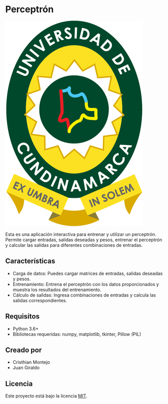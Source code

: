 # Perceptrón

![Universidad de Cundinamarca](logo.png)

Esta es una aplicación interactiva para entrenar y utilizar un perceptrón. Permite cargar entradas, salidas deseadas y pesos, entrenar el perceptrón y calcular las salidas para diferentes combinaciones de entradas.

## Características

- Carga de datos: Puedes cargar matrices de entradas, salidas deseadas y pesos.
- Entrenamiento: Entrena el perceptrón con los datos proporcionados y muestra los resultados del entrenamiento.
- Cálculo de salidas: Ingresa combinaciones de entradas y calcula las salidas correspondientes.

## Requisitos

- Python 3.6+
- Bibliotecas requeridas: numpy, matplotlib, tkinter, Pillow (PIL)

## Creado por

- Cristhian Montejo
- Juan Giraldo

## Licencia

Este proyecto está bajo la licencia [MIT](LICENSE).
